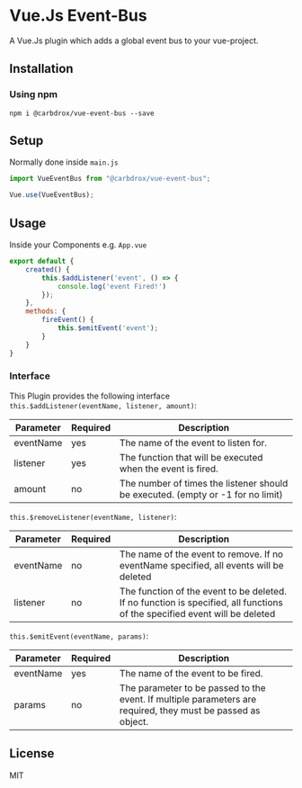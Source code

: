 # Vue.Js Event-Bus
A Vue.Js plugin which adds a global event bus to your vue-project.

## Installation

### Using npm

```
npm i @carbdrox/vue-event-bus --save
```

## Setup
Normally done inside `main.js`
```javascript
import VueEventBus from "@carbdrox/vue-event-bus";

Vue.use(VueEventBus);
```

## Usage
Inside your Components e.g. `App.vue`
```javascript
export default {
    created() {
        this.$addListener('event', () => {
            console.log('event Fired!')
        });
    },
    methods: {
        fireEvent() {
            this.$emitEvent('event');
        }
    }
}
```

### Interface
This Plugin provides the following interface   
`this.$addListener(eventName, listener, amount)`:  

| Parameter | Required | Description                                                                     |
|-----------|----------|---------------------------------------------------------------------------------|
| eventName | yes      | The name of the event to listen for.                                            |
| listener  | yes      | The function that will be executed when the event is fired.                     |
| amount    | no       | The number of times the listener should be executed. (empty or -1 for no limit) |

`this.$removeListener(eventName, listener)`:  

| Parameter | Required | Description                                                                                                                |
|-----------|----------|----------------------------------------------------------------------------------------------------------------------------|
| eventName | no       | The name of the event to remove. If no eventName specified, all events will be deleted                                     |
| listener  | no       | The function of the event to be deleted. If no function is specified, all functions of the specified event will be deleted |

`this.$emitEvent(eventName, params)`:  

| Parameter | Required | Description                                                                                                  |
|-----------|----------|--------------------------------------------------------------------------------------------------------------|
| eventName | yes      | The name of the event to be fired.                                                                           |
| params    | no       | The parameter to be passed to the event. If multiple parameters are required, they must be passed as object. |

## License

MIT


